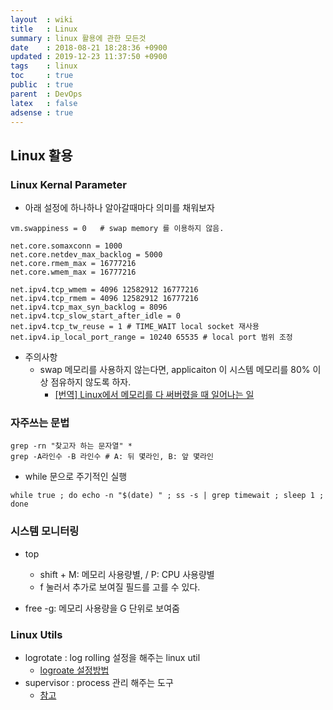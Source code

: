 ```yaml
---
layout  : wiki
title   : Linux 
summary : linux 활용에 관한 모든것
date    : 2018-08-21 18:28:36 +0900
updated : 2019-12-23 11:37:50 +0900
tags    : linux
toc     : true
public  : true
parent  : DevOps
latex   : false
adsense : true
---
```


## Linux 활용

### Linux Kernal Parameter

* 아래 설정에 하나하나 알아갈때마다 의미를 채워보자
 
```
vm.swappiness = 0	# swap memory 를 이용하지 않음. 
 
net.core.somaxconn = 1000
net.core.netdev_max_backlog = 5000
net.core.rmem_max = 16777216
net.core.wmem_max = 16777216
 
net.ipv4.tcp_wmem = 4096 12582912 16777216
net.ipv4.tcp_rmem = 4096 12582912 16777216
net.ipv4.tcp_max_syn_backlog = 8096
net.ipv4.tcp_slow_start_after_idle = 0
net.ipv4.tcp_tw_reuse = 1 # TIME_WAIT local socket 재사용
net.ipv4.ip_local_port_range = 10240 65535 # local port 범위 조정
```

* 주의사항
	* swap 메모리를 사용하지 않는다면, applicaiton 이 시스템 메모리를 80% 이상 점유하지 않도록 하자.
		* [[번역] Linux에서 메모리를 다 써버렸을 때 일어나는 일](https://medium.com/@EJSohn/%EB%B2%88%EC%97%AD-linux%EC%97%90%EC%84%9C-%EB%A9%94%EB%AA%A8%EB%A6%AC%EB%A5%BC-%EB%8B%A4-%EC%8D%A8%EB%B2%84%EB%A0%B8%EC%9D%84-%EB%95%8C-%EC%9D%BC%EC%96%B4%EB%82%98%EB%8A%94-%EC%9D%BC-9dadba29c89c?fbclid=IwAR1RSqZZReZdsexmbhRvf_bjMqyP8Sz-z7NhOd0Q9cXGqo1zvQf6Bf99mAY) 

### 자주쓰는 문법


```
grep -rn "찾고자 하는 문자열" *
grep -A라인수 -B 라인수 # A: 뒤 몇라인, B: 앞 몇라인
```

* while 문으로 주기적인 실행

```
while true ; do echo -n "$(date) " ; ss -s | grep timewait ; sleep 1 ; done
```

### 시스템 모니터링

* top
  * shift + M: 메모리 사용량별, / P: CPU 사용량별
  * f 눌러서 추가로 보여질 필드를 고를 수 있다.

* free -g: 메모리 사용량을 G 단위로 보여줌 

### Linux Utils

* logrotate : log rolling 설정을 해주는 linux util
	* [logroate 설정방법](https://www.manualfactory.net/10547)
* supervisor : process 관리 해주는 도구 
	* [참고](https://jwkcp.github.io/2016/11/07/how-to-use-supervisor-in-one-minute/)
